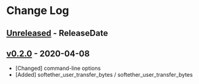 # Change Log

## [Unreleased](https://github.com/dalance/softether_exporter/compare/v0.2.0...Unreleased) - ReleaseDate

## [v0.2.0](https://github.com/dalance/softether_exporter/compare/v0.9.20...v0.2.0) - 2020-04-08

* [Changed] command-line options
* [Added] softether_user_transfer_bytes / softether_user_transfer_bytes
